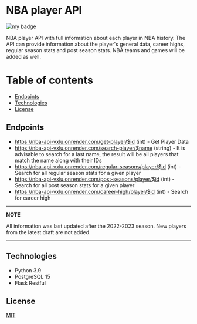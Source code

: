 # NBA player API
![my badge](https://badgen.net/badge/:Flask/:Restful/:color?icon=github)

NBA player API with full information about each player in NBA history.
The API can provide information about the player's general data, career highs,
regular season stats and post season stats. NBA teams and games will be added as well. 

# Table of contents
* [Endpoints](#Endpoints)
* [Technologies](#Technologies)
* [License](#License)

## Endpoints
 - https://nba-api-vxlu.onrender.com/get-player/$id (int) - Get Player Data
 - https://nba-api-vxlu.onrender.com/search-player/$name (string) - It is advisable to search for a last name, the result will be all players that match the name along with their IDs
 - https://nba-api-vxlu.onrender.com/regular-seasons/player/$id (int) - Search for all regular season stats for a given player
 - https://nba-api-vxlu.onrender.com/post-seasons/player/$id (int) - Search for all post season stats for a given player 
 - https://nba-api-vxlu.onrender.com/career-high/player/$id (int) - Search for career high 

---
**NOTE**

All information was last updated after the 2022-2023 season. New players from the latest draft are not added.

---

## Technologies
 - Python 3.9
 - PostgreSQL 15 
 - Flask Restful


## License

[MIT](https://choosealicense.com/licenses/mit/)
